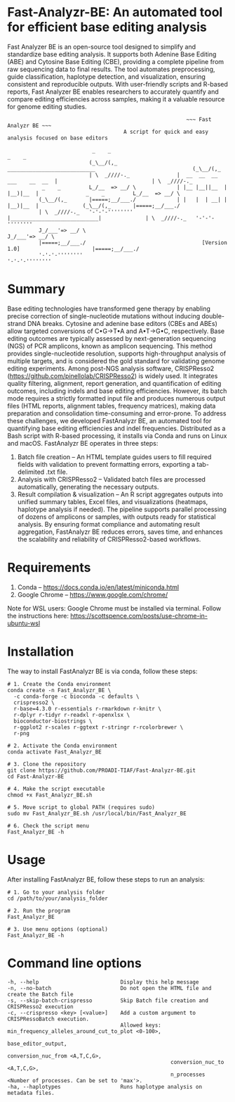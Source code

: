 # Fast-Analyzr-BE: An automated tool for efficient base editing analysis
Fast Analyzer BE is an open-source tool designed to simplify and standardize base editing analysis. It supports both Adenine Base Editing (ABE) and Cytosine Base Editing (CBE), providing a complete pipeline from raw sequencing data to final results. The tool automates preprocessing, guide classification, haplotype detection, and visualization, ensuring consistent and reproducible outputs. With user-friendly scripts and R-based reports, Fast Analyzer BE enables researchers to accurately quantify and compare editing efficiencies across samples, making it a valuable resource for genome editing studies.

```
                                                         ~~~ Fast Analyzr BE ~~~
                                     A script for quick and easy analysis focused on base editors

                           _    _                                                                                  _    _
                          (_\__/(,_                    ____________________________                               (_\__/(,_
                          | \  _////-._               |  __  __  __ ___    __  __  |                              | \  _////-._
           _    _         L_/__  => __/ \             | |__ |__||__  |    |__)|__  |               _    _         L_/__  => __/ \
          (_\__/(,_       |=====;__/___./             | |   |  | __| |    |__)|__  |              (_\__/(,_       |=====;__/___./
          | \  _////-._   '-'-'-''''''''              |____________________________|              | \  _////-._   '-'-'-''''''''
          J_/___'=> __/ \                                                                         J_/___'=> __/ \
          |=====;__/___./                                     [Version 1.0]                       |=====;__/___./
          '-'-'-''''''''                                                                          '-'-'-''''''''
```        


# Summary
Base editing technologies have transformed gene therapy by enabling precise correction of single-nucleotide mutations without inducing double-strand DNA breaks. Cytosine and adenine base editors (CBEs and ABEs) allow targeted conversions of C•G→T•A and A•T→G•C, respectively. Base editing outcomes are typically assessed by next-generation sequencing (NGS) of PCR amplicons, known as amplicon sequencing. This method provides single-nucleotide resolution, supports high-throughput analysis of multiple targets, and is considered the gold standard for validating genome editing experiments.
Among post-NGS analysis software, CRISPResso2 (https://github.com/pinellolab/CRISPResso2) is widely used. It integrates quality filtering, alignment, report generation, and quantification of editing outcomes, including indels and base editing efficiencies. However, its batch mode requires a strictly formatted input file and produces numerous output files (HTML reports, alignment tables, frequency matrices), making data preparation and consolidation time-consuming and error-prone.
To address these challenges, we developed FastAnalyzr BE, an automated tool for quantifying base editing efficiencies and indel frequencies. Distributed as a Bash script with R-based processing, it installs via Conda and runs on Linux and macOS. FastAnalyzr BE operates in three steps:
1) Batch file creation – An HTML template guides users to fill required fields with validation to prevent formatting errors, exporting a tab-delimited .txt file.
2) Analysis with CRISPResso2 – Validated batch files are processed automatically, generating the necessary outputs.
3) Result compilation & visualization – An R script aggregates outputs into unified summary tables, Excel files, and visualizations (heatmaps, haplotype analysis if needed).
The pipeline supports parallel processing of dozens of amplicons or samples, with outputs ready for statistical analysis. By ensuring format compliance and automating result aggregation, FastAnalyzr BE reduces errors, saves time, and enhances the scalability and reliability of CRISPResso2-based workflows.


# Requirements
1. Conda – https://docs.conda.io/en/latest/miniconda.html
2. Google Chrome – https://www.google.com/chrome/

Note for WSL users: Google Chrome must be installed via terminal. Follow the instructions here: https://scottspence.com/posts/use-chrome-in-ubuntu-wsl


# Installation
The way to install FastAnalyzr BE is via conda, follow these steps:

```
# 1. Create the Conda environment
conda create -n Fast_Analyzr_BE \
  -c conda-forge -c bioconda -c defaults \
  crispresso2 \
  r-base=4.3.0 r-essentials r-rmarkdown r-knitr \
  r-dplyr r-tidyr r-readxl r-openxlsx \
  bioconductor-biostrings \
  r-ggplot2 r-scales r-ggtext r-stringr r-rcolorbrewer \
  r-png

# 2. Activate the Conda environment
conda activate Fast_Analyzr_BE

# 3. Clone the repository
git clone https://github.com/PROADI-TIAF/Fast-Analyzr-BE.git
cd Fast-Analyzr-BE

# 4. Make the script executable
chmod +x Fast_Analyzr_BE.sh

# 5. Move script to global PATH (requires sudo)
sudo mv Fast_Analyzr_BE.sh /usr/local/bin/Fast_Analyzr_BE

# 6. Check the script menu
Fast_Analyzr_BE -h
```


# Usage
After installing FastAnalyzr BE, follow these steps to run an analysis:

```
# 1. Go to your analysis folder
cd /path/to/your/analysis_folder

# 2. Run the program
Fast_Analyzr_BE

# 3. Use menu options (optional)
Fast_Analyzr_BE -h
```

# Command line options

```
-h, --help                          Display this help message
-n, --no-batch                      Do not open the HTML file and create the Batch file
-s, --skip-batch-crispresso         Skip Batch file creation and CRISPResso2 execution
-c, --crispresso <key> [<value>]    Add a custom argument to CRISPRessoBatch execution.
                                    Allowed keys:   min_frequency_alleles_around_cut_to_plot <0-100>,
                                                    base_editor_output,
                                                    conversion_nuc_from <A,T,C,G>,
                                                    conversion_nuc_to <A,T,C,G>,
                                                    n_processes <Number of processes. Can be set to 'max'>.
-ha, --haplotypes                   Runs haplotype analysis on metadata files.
```
